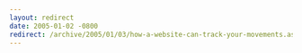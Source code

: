```yaml
---
layout: redirect
date: 2005-01-02 -0800
redirect: /archive/2005/01/03/how-a-website-can-track-your-movements.aspx/
---
```

